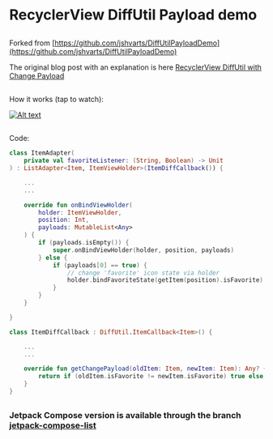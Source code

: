 # RecyclerView DiffUtil Payload demo

##

Forked
from [https://github.com/jshvarts/DiffUtilPayloadDemo](https://github.com/jshvarts/DiffUtilPayloadDemo)

The original blog post with an explanation is
here [RecyclerView DiffUtil with Change Payload](https://www.valueof.io/blog/recyclerview-diffutil-change-payloads)

##

How it works (tap to watch):

[![Alt text](https://img.youtube.com/vi/K-YKBO_fbO4/0.jpg)](https://youtube.com/shorts/K-YKBO_fbO4)

##

Code:

```kotlin
class ItemAdapter(
    private val favoriteListener: (String, Boolean) -> Unit
) : ListAdapter<Item, ItemViewHolder>(ItemDiffCallback()) {

    ...
    ...

    override fun onBindViewHolder(
        holder: ItemViewHolder,
        position: Int,
        payloads: MutableList<Any>
    ) {
        if (payloads.isEmpty()) {
            super.onBindViewHolder(holder, position, payloads)
        } else {
            if (payloads[0] == true) {
                // change 'favorite' icon state via holder
                holder.bindFavoriteState(getItem(position).isFavorite)
            }
        }
    }

}
```

```kotlin
class ItemDiffCallback : DiffUtil.ItemCallback<Item>() {

    ...
    ...

    override fun getChangePayload(oldItem: Item, newItem: Item): Any? {
        return if (oldItem.isFavorite != newItem.isFavorite) true else null
    }
}

```

##

### Jetpack Compose version is available through the branch [jetpack-compose-list](https://github.com/mobiledevpro/DiffUtilPayloadDemo/tree/jetpack-compose-list)
